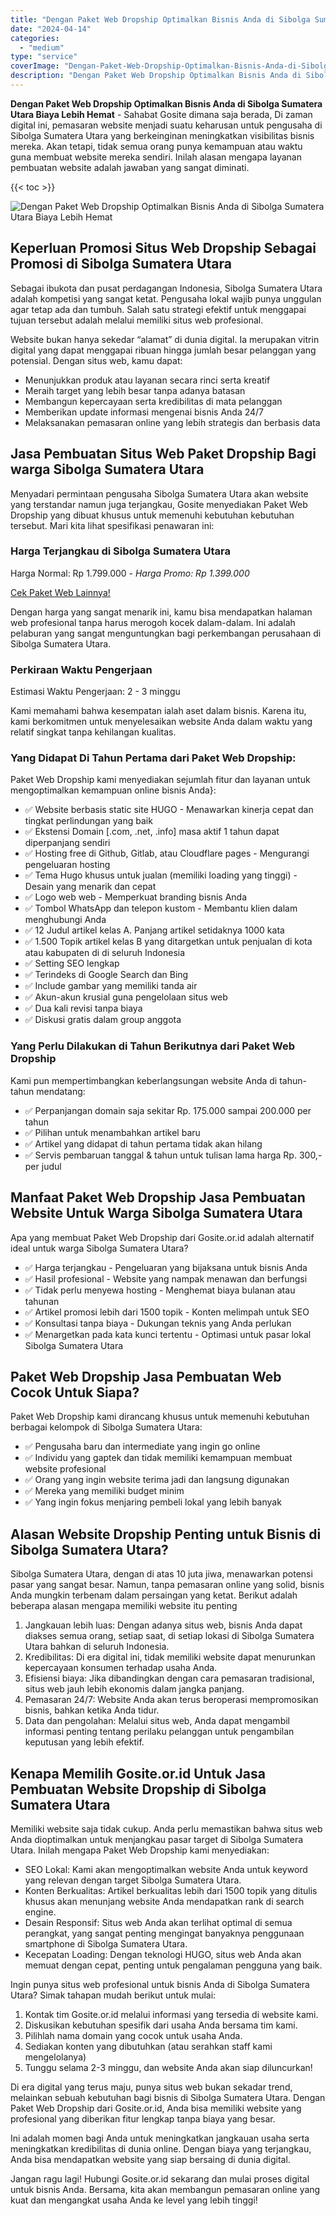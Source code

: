 ```yaml
---
title: "Dengan Paket Web Dropship Optimalkan Bisnis Anda di Sibolga Sumatera Utara Biaya Lebih Hemat"
date: "2024-04-14"
categories: 
  - "medium"
type: "service"
coverImage: "Dengan-Paket-Web-Dropship-Optimalkan-Bisnis-Anda-di-Sibolga-Sumatera-Utara-Biaya-Lebih-Hemat.png"
description: "Dengan Paket Web Dropship Optimalkan Bisnis Anda di Sibolga Sumatera Utara Biaya Lebih Hemat. Jangan ragu lagi! Hubungi Gosite.or.id sekarang dan mulai prose..."
---
```


**Dengan Paket Web Dropship Optimalkan Bisnis Anda di Sibolga Sumatera Utara Biaya Lebih Hemat** - Sahabat Gosite dimana saja berada, Di zaman digital ini, pemasaran website menjadi suatu keharusan untuk pengusaha di Sibolga Sumatera Utara yang berkeinginan meningkatkan visibilitas bisnis mereka. Akan tetapi, tidak semua orang punya kemampuan atau waktu guna membuat website mereka sendiri. Inilah alasan mengapa layanan pembuatan website adalah jawaban yang sangat diminati.

{{< toc >}}

![Dengan Paket Web Dropship Optimalkan Bisnis Anda di Sibolga Sumatera Utara Biaya Lebih Hemat](/images/medium/Dengan-Paket-Web-Dropship-Optimalkan-Bisnis-Anda-di-Sibolga-Sumatera-Utara-Biaya-Lebih-Hemat.png)

## Keperluan Promosi Situs Web Dropship Sebagai Promosi di Sibolga Sumatera Utara

Sebagai ibukota dan pusat perdagangan Indonesia, Sibolga Sumatera Utara adalah kompetisi yang sangat ketat. Pengusaha lokal wajib punya unggulan agar tetap ada dan tumbuh. Salah satu strategi efektif untuk menggapai tujuan tersebut adalah melalui memiliki situs web profesional.

Website bukan hanya sekedar “alamat” di dunia digital. Ia merupakan vitrin digital yang dapat menggapai ribuan hingga jumlah besar pelanggan yang potensial. Dengan situs web, kamu dapat:

- Menunjukkan produk atau layanan secara rinci serta kreatif
- Meraih target yang lebih besar tanpa adanya batasan
- Membangun kepercayaan serta kredibilitas di mata pelanggan
- Memberikan update informasi mengenai bisnis Anda 24/7
- Melaksanakan pemasaran online yang lebih strategis dan berbasis data

## Jasa Pembuatan Situs Web Paket Dropship Bagi warga Sibolga Sumatera Utara

Menyadari permintaan pengusaha Sibolga Sumatera Utara akan website yang terstandar namun juga terjangkau, Gosite menyediakan Paket Web Dropship yang dibuat khusus untuk memenuhi kebutuhan kebutuhan tersebut. Mari kita lihat spesifikasi penawaran ini:

### Harga Terjangkau di Sibolga Sumatera Utara

<a class="cta-button">Harga Normal: Rp 1.799.000 - <em>Harga Promo: Rp 1.399.000</em></a>

<a href="/jasa-web/" class="cta-button">Cek Paket Web Lainnya!</a>

Dengan harga yang sangat menarik ini, kamu bisa mendapatkan halaman web profesional tanpa harus merogoh kocek dalam-dalam. Ini adalah pelaburan yang sangat menguntungkan bagi perkembangan perusahaan di Sibolga Sumatera Utara.

### Perkiraan Waktu Pengerjaan

Estimasi Waktu Pengerjaan: 2 - 3 minggu

Kami memahami bahwa kesempatan ialah aset dalam bisnis. Karena itu, kami berkomitmen untuk menyelesaikan website Anda dalam waktu yang relatif singkat tanpa kehilangan kualitas.

### Yang Didapat Di Tahun Pertama dari Paket Web Dropship:

Paket Web Dropship kami menyediakan sejumlah fitur dan layanan untuk mengoptimalkan kemampuan online bisnis Anda}:

- ✅ Website berbasis static site HUGO - Menawarkan kinerja cepat dan tingkat perlindungan yang baik
- ✅ Ekstensi Domain \[.com, .net, .info\] masa aktif 1 tahun dapat diperpanjang sendiri
- ✅ Hosting free di Github, Gitlab, atau Cloudflare pages - Mengurangi pengeluaran hosting
- ✅ Tema Hugo khusus untuk jualan (memiliki loading yang tinggi) - Desain yang menarik dan cepat
- ✅ Logo web web - Memperkuat branding bisnis Anda
- ✅ Tombol WhatsApp dan telepon kustom - Membantu klien dalam menghubungi Anda
- ✅ 12 Judul artikel kelas A. Panjang artikel setidaknya 1000 kata
- ✅ 1.500 Topik artikel kelas B yang ditargetkan untuk penjualan di kota atau kabupaten di di seluruh Indonesia
- ✅ Setting SEO lengkap
- ✅ Terindeks di Google Search dan Bing
- ✅ Include gambar yang memiliki tanda air
- ✅ Akun-akun krusial guna pengelolaan situs web
- ✅ Dua kali revisi tanpa biaya
- ✅ Diskusi gratis dalam group anggota

### Yang Perlu Dilakukan di Tahun Berikutnya dari Paket Web Dropship

Kami pun mempertimbangkan keberlangsungan website Anda di tahun-tahun mendatang:

- ✅ Perpanjangan domain saja sekitar Rp. 175.000 sampai 200.000 per tahun
- ✅ Pilihan untuk menambahkan artikel baru
- ✅ Artikel yang didapat di tahun pertama tidak akan hilang
- ✅ Servis pembaruan tanggal & tahun untuk tulisan lama harga Rp. 300,- per judul

## Manfaat Paket Web Dropship Jasa Pembuatan Website Untuk Warga Sibolga Sumatera Utara

Apa yang membuat Paket Web Dropship dari Gosite.or.id adalah alternatif ideal untuk warga Sibolga Sumatera Utara?

- ✅ Harga terjangkau - Pengeluaran yang bijaksana untuk bisnis Anda
- ✅ Hasil profesional - Website yang nampak menawan dan berfungsi
- ✅ Tidak perlu menyewa hosting - Menghemat biaya bulanan atau tahunan
- ✅ Artikel promosi lebih dari 1500 topik - Konten melimpah untuk SEO
- ✅ Konsultasi tanpa biaya - Dukungan teknis yang Anda perlukan
- ✅ Menargetkan pada kata kunci tertentu - Optimasi untuk pasar lokal Sibolga Sumatera Utara

## Paket Web Dropship Jasa Pembuatan Web Cocok Untuk Siapa?

Paket Web Dropship kami dirancang khusus untuk memenuhi kebutuhan berbagai kelompok di Sibolga Sumatera Utara:

- ✅ Pengusaha baru dan intermediate yang ingin go online
- ✅ Individu yang gaptek dan tidak memiliki kemampuan membuat website profesional
- ✅ Orang yang ingin website terima jadi dan langsung digunakan
- ✅ Mereka yang memiliki budget minim
- ✅ Yang ingin fokus menjaring pembeli lokal yang lebih banyak

## Alasan Website Dropship Penting untuk Bisnis di Sibolga Sumatera Utara?

Sibolga Sumatera Utara, dengan di atas 10 juta jiwa, menawarkan potensi pasar yang sangat besar. Namun, tanpa pemasaran online yang solid, bisnis Anda mungkin terbenam dalam persaingan yang ketat. Berikut adalah beberapa alasan mengapa memiliki website itu penting

1. Jangkauan lebih luas: Dengan adanya situs web, bisnis Anda dapat diakses semua orang, setiap saat, di setiap lokasi di Sibolga Sumatera Utara bahkan di seluruh Indonesia.
2. Kredibilitas: Di era digital ini, tidak memiliki website dapat menurunkan kepercayaan konsumen terhadap usaha Anda.
3. Efisiensi biaya: Jika dibandingkan dengan cara pemasaran tradisional, situs web jauh lebih ekonomis dalam jangka panjang.
4. Pemasaran 24/7: Website Anda akan terus beroperasi mempromosikan bisnis, bahkan ketika Anda tidur.
5. Data dan pengolahan: Melalui situs web, Anda dapat mengambil informasi penting tentang perilaku pelanggan untuk pengambilan keputusan yang lebih efektif.

## Kenapa Memilih Gosite.or.id Untuk Jasa Pembuatan Website Dropship di Sibolga Sumatera Utara

Memiliki website saja tidak cukup. Anda perlu memastikan bahwa situs web Anda dioptimalkan untuk menjangkau pasar target di Sibolga Sumatera Utara. Inilah mengapa Paket Web Dropship kami menyediakan:

- SEO Lokal: Kami akan mengoptimalkan website Anda untuk keyword yang relevan dengan target Sibolga Sumatera Utara.
- Konten Berkualitas: Artikel berkualitas lebih dari 1500 topik yang ditulis khusus akan menunjang website Anda mendapatkan rank di search engine.
- Desain Responsif: Situs web Anda akan terlihat optimal di semua perangkat, yang sangat penting mengingat banyaknya penggunaan smartphone di Sibolga Sumatera Utara.
- Kecepatan Loading: Dengan teknologi HUGO, situs web Anda akan memuat dengan cepat, penting untuk pengalaman pengguna yang baik.

Ingin punya situs web profesional untuk bisnis Anda di Sibolga Sumatera Utara? Simak tahapan mudah berikut untuk mulai:

1. Kontak tim Gosite.or.id melalui informasi yang tersedia di website kami.
2. Diskusikan kebutuhan spesifik dari usaha Anda bersama tim kami.
3. Pilihlah nama domain yang cocok untuk usaha Anda.
4. Sediakan konten yang dibutuhkan (atau serahkan staff kami mengelolanya)
5. Tunggu selama 2-3 minggu, dan website Anda akan siap diluncurkan!

Di era digital yang terus maju, punya situs web bukan sekadar trend, melainkan sebuah kebutuhan bagi bisnis di Sibolga Sumatera Utara. Dengan Paket Web Dropship dari Gosite.or.id, Anda bisa memiliki website yang profesional yang diberikan fitur lengkap tanpa biaya yang besar.

Ini adalah momen bagi Anda untuk meningkatkan jangkauan usaha serta meningkatkan kredibilitas di dunia online. Dengan biaya yang terjangkau, Anda bisa mendapatkan website yang siap bersaing di dunia digital.

Jangan ragu lagi! Hubungi Gosite.or.id sekarang dan mulai proses digital untuk bisnis Anda. Bersama, kita akan membangun pemasaran online yang kuat dan mengangkat usaha Anda ke level yang lebih tinggi!